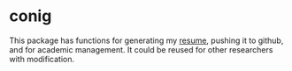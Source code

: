
# conig

This package has functions for generating my [resume](https://www.conigrave.com/resume), pushing it to github, and for academic management. It could be reused for other researchers with modification.


